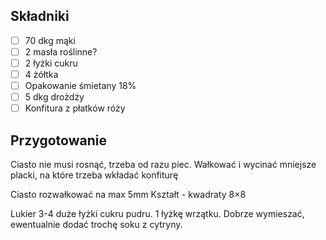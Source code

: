 ## Składniki

- [ ] 70 dkg mąki
- [ ] 2 masła roślinne?
- [ ] 2 łyżki cukru
- [ ] 4 żółtka
- [ ] Opakowanie śmietany 18%
- [ ] 5 dkg drożdży
- [ ] Konfitura z płatków róży

## Przygotowanie

Ciasto nie musi rosnąć, trzeba od razu piec.
Wałkować i wycinać mniejsze placki, na które trzeba wkładać konfiturę

Ciasto rozwałkować na max 5mm
Kształt - kwadraty 8×8

Lukier
3-4 duże łyżki cukru pudru. 1 łyżkę wrzątku. Dobrze wymieszać, ewentualnie dodać trochę soku z cytryny.
